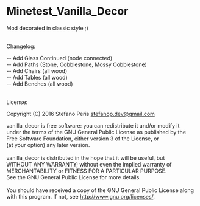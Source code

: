 # Minetest_Vanilla_Decor

Mod decorated in classic style ;)
<br>
<br>

Changelog:<br>

-- Add Glass Continued (node connected)<br>
-- Add Paths (Stone, Cobblestone, Mossy Cobblestone)<br>
-- Add Chairs (all wood)<br>
-- Add Tables (all wood)<br>
-- Add Benches (all wood)<br>
<br>

License:<br>

 Copyright (C) 2016 Stefano <StepDevelop> Peris <stefanop.dev@gmail.com><br>
 
 vanilla_decor is free software: you can redistribute it and/or modify it<br>
 under the terms of the GNU General Public License as published by the<br>
 Free Software Foundation, either version 3 of the License, or<br>
 (at your option) any later version.<br>
 <br>
 vanilla_decor is distributed in the hope that it will be useful, but<br>
 WITHOUT ANY WARRANTY; without even the implied warranty of<br>
 MERCHANTABILITY or FITNESS FOR A PARTICULAR PURPOSE.<br>
 See the GNU General Public License for more details.<br>
 <br>
 You should have received a copy of the GNU General Public License along<br>
 with this program.  If not, see <http://www.gnu.org/licenses/>.<br>
<br>
